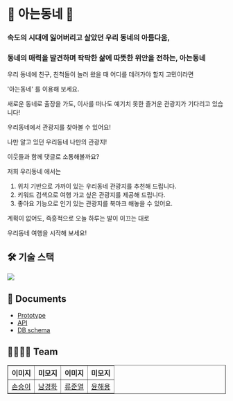 <h1>🏡 아는동네 🏡</h1>

<h3>속도의 시대에 잃어버리고 살았던 우리 동네의 아름다움,</h3>

<h3> 동네의 매력을 발견하며 팍팍한 삶에 따뜻한 위안을 전하는, 아는동네 </h3>

우리 동네에 친구, 친척들이 놀러 왔을 때 어디를 데려가야 할지 고민이라면

'아는동네' 를 이용해 보세요.

새로운 동네로 출장을 가도, 이사를 떠나도 예기치 못한 즐거운 관광지가 기다리고 있습니다!

우리동네에서 관광지를 찾아볼 수 있어요!

나만 알고 있던 우리동네 나만의 관광지!

이웃들과 함께 댓글로 소통해볼까요?

저희 우리동네 에서는

1. 위치 기반으로 가까이 있는 우리동네 관광지를 추천해 드립니다.
2. 키워드 검색으로 여행 가고 싶은 관광지를 제공해 드립니다.
3. 좋아요 기능으로 인기 있는 관광지를 북마크 해놓을 수 있어요.

계획이 없어도, 즉흥적으로 오늘 하루는 발이 이끄는 대로

우리동네 여행을 시작해 보세요!

<h2> 🛠 기술 스택 </h2>
<img src ="https://user-images.githubusercontent.com/72595163/143447368-c4c6ff48-bff3-45e8-bd90-a71c71f1e327.png"/>

<h2> 📃 Documents </h2>
<ul>
  <li><a href="https://www.figma.com/file/jDF0JU7yNritvz43jHq3Z7/tenten-team-library?node-id=0%3A1">Prototype</a></li>
  <li><a href="https://tmddl0807.gitbook.io/tenten/">API</a></li>
  <li><a href="https://dbdiagram.io/d/619d974d02cf5d186b653044">DB schema</a></li>
</ul>

<h2> 👩‍👩‍👦‍👦 Team </h2>
<table border="1">
	<th>이미지</th>
	<th>미모지</th>
  <th>이미지</th>
  <th>미모지</th>
	<tr><!-- 첫번째 줄 시작 -->
    <td><a href="https://github.com/tmddl0807">손승이</a></td>
    <td><a href="https://github.com/hwa7879">남경화</a></td>
    <td><a href="https://github.com/ryu9663">류준열</a></td>
    <td><a href="https://github.com/haeyong9701">윤해용</a></td>
	</tr><!-- 첫번째 줄 끝 -->
    </table>

